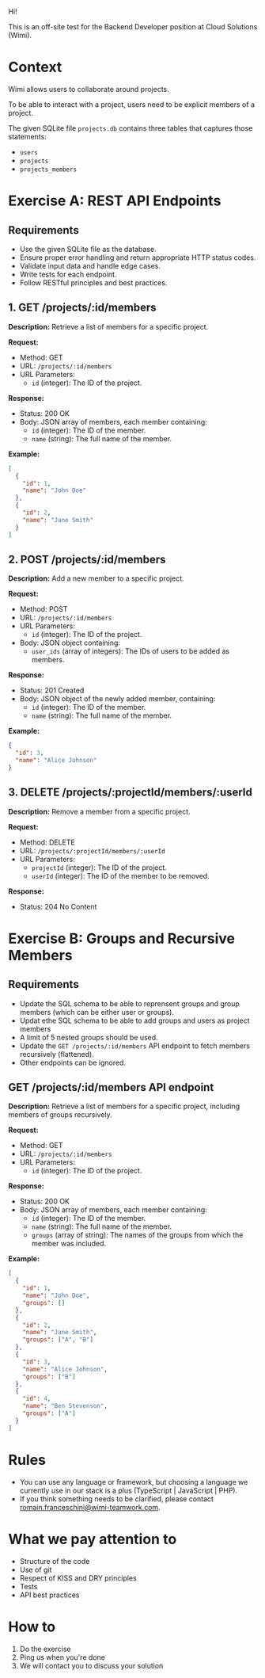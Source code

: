Hi!

This is an off-site test for the Backend Developer position at Cloud Solutions (Wimi).

# Context

Wimi allows users to collaborate around projects.

To be able to interact with a project, users need to be explicit members of a project.

The given SQLite file `projects.db` contains three tables that captures those statements:

- `users`
- `projects`
- `projects_members`

# Exercise A: REST API Endpoints

## Requirements

- Use the given SQLite file as the database.
- Ensure proper error handling and return appropriate HTTP status codes.
- Validate input data and handle edge cases.
- Write tests for each endpoint.
- Follow RESTful principles and best practices.

## 1. GET /projects/:id/members

**Description:**
Retrieve a list of members for a specific project.

**Request:**

- Method: GET
- URL: `/projects/:id/members`
- URL Parameters:
  - `id` (integer): The ID of the project.

**Response:**

- Status: 200 OK
- Body: JSON array of members, each member containing:
  - `id` (integer): The ID of the member.
  - `name` (string): The full name of the member.

**Example:**

```json
[
  {
    "id": 1,
    "name": "John Doe"
  },
  {
    "id": 2,
    "name": "Jane Smith"
  }
]
```

## 2. POST /projects/:id/members

**Description:**
Add a new member to a specific project.

**Request:**

- Method: POST
- URL: `/projects/:id/members`
- URL Parameters:
  - `id` (integer): The ID of the project.
- Body: JSON object containing:
  - `user_ids` (array of integers): The IDs of users to be added as members.

**Response:**

- Status: 201 Created
- Body: JSON object of the newly added member, containing:
  - `id` (integer): The ID of the member.
  - `name` (string): The full name of the member.

**Example:**

```json
{
  "id": 3,
  "name": "Alice Johnson"
}
```

## 3. DELETE /projects/:projectId/members/:userId

**Description:**
Remove a member from a specific project.

**Request:**

- Method: DELETE
- URL: `/projects/:projectId/members/:userId`
- URL Parameters:
  - `projectId` (integer): The ID of the project.
  - `userId` (integer): The ID of the member to be removed.

**Response:**

- Status: 204 No Content

# Exercise B: Groups and Recursive Members

## Requirements

- Update the SQL schema to be able to reprensent groups and group members (which can be either user or groups).
- Updat ethe SQL schema to be able to add groups and users as project members
- A limit of 5 nested groups should be used.
- Update the `GET /projects/:id/members` API endpoint to fetch members recursively (flattened).
- Other endpoints can be ignored.

## GET /projects/:id/members API endpoint

**Description:**
Retrieve a list of members for a specific project, including members of groups recursively.

**Request:**

- Method: GET
- URL: `/projects/:id/members`
- URL Parameters:
  - `id` (integer): The ID of the project.

**Response:**

- Status: 200 OK
- Body: JSON array of members, each member containing:
  - `id` (integer): The ID of the member.
  - `name` (string): The full name of the member.
  - `groups` (array of string): The names of the groups from which the member was included.

**Example:**

```json
[
  {
    "id": 1,
    "name": "John Doe",
    "groups": []
  },
  {
    "id": 2,
    "name": "Jane Smith",
    "groups": ["A", "B"]
  },
  {
    "id": 3,
    "name": "Alice Johnson",
    "groups": ["B"]
  },
  {
    "id": 4,
    "name": "Ben Stevenson",
    "groups": ["A"]
  }
]
```

# Rules

- You can use any language or framework, but choosing a language we currently use in our stack is a plus (TypeScript | JavaScript | PHP).
- If you think something needs to be clarified, please contact romain.franceschini@wimi-teamwork.com.

# What we pay attention to

- Structure of the code
- Use of git
- Respect of KISS and DRY principles
- Tests
- API best practices

# How to

1. Do the exercise
2. Ping us when you're done
3. We will contact you to discuss your solution
